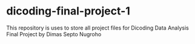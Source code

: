 # dicoding-final-project-1
This repository is uses to store all project files for Dicoding Data Analysis Final Project by Dimas Septo Nugroho
